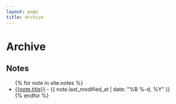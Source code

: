 ```yaml
---
layout: page
title: Archive
---
```

# Archive
## Notes
<ul>
{% for note in site.notes %}
<li><a href="{{ note.url }}{%- if site.use_html_extension -%}.html{%- endif -%}" class="internal-link">{{note.title}}</a> - {{ note.last_modified_at | date: "%B %-d, %Y" }}</li>
{% endfor %}
</ul>
